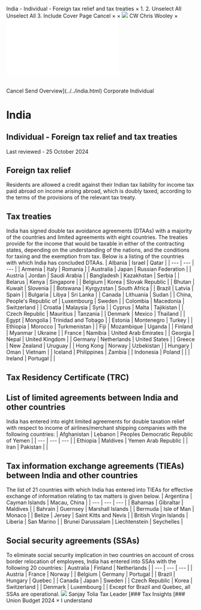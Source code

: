 India - Individual - Foreign tax relief and tax treaties
×
1.
2.
Unselect All
Unselect All
3.
Include Cover Page
Cancel
×
×
![](../../-/media/world-wide-tax-summaries/attachments/global---chris-wooley.ashx%3Frev=ac5e5f3223b34096b1afc2a6009c7320&revision=ac5e5f32-23b3-4096-b1af-c2a6009c7320&hash=859B7ADC84DC2CBEC9760E9E6EE7DE6D0A8BFCDF)
CW
Chris Wooley
×
![](foreign-tax-relief-and-tax-treaties.html)
######
Cancel
Send
Overview](../../india.html)
Corporate
Individual
# India
## Individual - Foreign tax relief and tax treaties
Last reviewed - 25 October 2024
## Foreign tax relief
Residents are allowed a credit against their Indian tax liability for income tax paid abroad on income arising abroad, which is doubly taxed, according to the terms of the provisions of the relevant tax treaty.
## Tax treaties
India has signed double tax avoidance agreements (DTAAs) with a majority of the countries and limited agreements with eight countries. The treaties provide for the income that would be taxable in either of the contracting states, depending on the understanding of the nations, and the conditions for taxing and the exemption from tax.
Below is a listing of the countries with which India has concluded DTAAs.
| Albania | Israel | Qatar |
| --- | --- | --- |
| Armenia | Italy | Romania |
| Australia | Japan | Russian Federation |
| Austria | Jordan | Saudi Arabia |
| Bangladesh | Kazakhstan | Serbia |
| Belarus | Kenya | Singapore |
| Belgium | Korea | Slovak Republic |
| Bhutan | Kuwait | Slovenia |
| Botswana | Kyrgyzstan | South Africa |
| Brazil | Latvia | Spain |
| Bulgaria | Libya | Sri Lanka |
| Canada | Lithuania | Sudan |
| China, People's Republic of | Luxembourg | Sweden |
| Colombia | Macedonia | Switzerland |
| Croatia | Malaysia | Syria |
| Cyprus | Malta | Tajikistan |
| Czech Republic | Mauritius | Tanzania |
| Denmark | Mexico | Thailand |
| Egypt | Mongolia | Trinidad and Tobago |
| Estonia | Montenegro | Turkey |
| Ethiopia | Morocco | Turkmenistan |
| Fiji | Mozambique | Uganda |
| Finland | Myanmar | Ukraine |
| France | Namibia | United Arab Emirates |
| Georgia | Nepal | United Kingdom |
| Germany | Netherlands | United States |
| Greece | New Zealand | Uruguay |
| Hong Kong | Norway | Uzbekistan |
| Hungary | Oman | Vietnam |
| Iceland | Philippines | Zambia |
| Indonesia | Poland |  |
| Ireland | Portugal |  |
## Tax Residency Certificate (TRC)
## List of limited agreements between India and other countries
India has entered into eight limited agreements for double taxation relief with respect to income of airlines/merchant shipping companies with the following countries:
| Afghanistan | Lebanon | Peoples Democratic Republic of Yemen |
| --- | --- | --- |
| Ethiopia | Maldives | Yemen Arab Republic |
| Iran | Pakistan |  |
## Tax information exchange agreements (TIEAs) between India and other countries
The list of 21 countries with which India has entered into TIEAs for effective exchange of information relating to tax matters is given below.
| Argentina | Cayman Islands | Macau, China |
| --- | --- | --- |
| Bahamas | Gibraltar | Maldives |
| Bahrain | Guernsey | Marshall Islands |
| Bermuda | Isle of Man | Monaco |
| Belize | Jersey | Saint Kitts and Nevis |
| British Virgin Islands | Liberia | San Marino |
| Brunei Darussalam | Liechtenstein | Seychelles |
## Social security agreements (SSAs)
To eliminate social security implication in two countries on account of cross border relocation of employees, India has entered into SSAs with the following 20 countries:
| Australia | Finland | Netherlands |
| --- | --- | --- |
| Austria | France | Norway |
| Belgium | Germany | Portugal |
| Brazil | Hungary | Quebec |
| Canada | Japan | Sweden |
| Czech Republic | Korea | Switzerland |
| Denmark | Luxembourg |  |
Except for Brazil and Quebec, all SSAs are operational.
![](../../-/media/world-wide-tax-summaries/indiasanjay-toliaindia--sanjay-toliajpg20210806125306130.ashx%3Frev=f393297073ba484790b1b93fa5cb1bc7&revision=f3932970-73ba-4847-90b1-b93fa5cb1bc7&hash=2D915EB687C69B9A6709A1D103733BAA6FD9A0AE)
Sanjay Tolia
Tax Leader
[### Tax Insights
[### Union Budget 2024
×
I understand